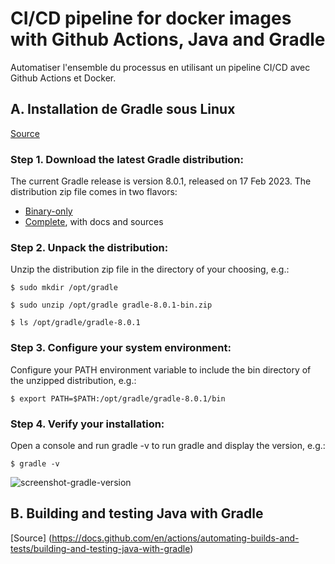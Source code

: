 # CI/CD pipeline for docker images with Github Actions, Java and Gradle  

Automatiser l'ensemble du processus en utilisant un pipeline CI/CD avec Github Actions et Docker.  

## A. Installation de Gradle sous Linux  
[Source](https://gradle.org/install/)

### Step 1. Download the latest Gradle distribution:  

The current Gradle release is version 8.0.1, released on 17 Feb 2023. The distribution zip file comes in two flavors:

* [Binary-only](https://gradle.org/next-steps/?version=8.0.1&format=bin)
* [Complete](https://gradle.org/next-steps/?version=8.0.1&format=all), with docs and sources

### Step 2. Unpack the distribution: 

Unzip the distribution zip file in the directory of your choosing, e.g.:

```$ sudo mkdir /opt/gradle```  

```$ sudo unzip /opt/gradle gradle-8.0.1-bin.zip```  

```$ ls /opt/gradle/gradle-8.0.1```


### Step 3. Configure your system environment: 

Configure your PATH environment variable to include the bin directory of the unzipped distribution, e.g.:

```$ export PATH=$PATH:/opt/gradle/gradle-8.0.1/bin```

### Step 4. Verify your installation:  
Open a console and run gradle -v to run gradle and display the version, e.g.:

```$ gradle -v```  

![screenshot-gradle-version](./imgs/gradle-v.png)


## B. Building and testing Java with Gradle  
[Source] (https://docs.github.com/en/actions/automating-builds-and-tests/building-and-testing-java-with-gradle)

